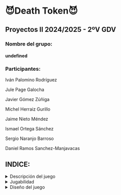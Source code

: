 # 😈Death Token😈
## Proyectos II 2024/2025 - 2ºV GDV
### Nombre del grupo: 
#### undefined
### Participantes:

Iván Palomino Rodríguez

Jule Page Galocha

Javier Gómez Zúñiga

Michel Herraiz Gurillo

Jaime Nieto Méndez

Ismael Ortega Sánchez

Sergio Naranjo Barroso

Daniel Ramos Sanchez-Manjavacas

## INDICE:
<details>
<summary> Descripción del juego </summary>

## Descripción del juego
### Sinopsis
Estás muerto. Ya no hay más vida para ti y ahora eres un alma errante que vaga por el infierno. Pero algo llama tu atención en el Casino de la Muerte.

Consiguiendo las suficientes fichas podrás conseguir una Guadaña  y convertirte en la nueva Parca. Así que decidirás explorar los juegos de cartas y fichas que se te ofrecen para lograr tu objetivo.

</details>

<details>
<summary> Jugabilidad </summary>

## Jugabilidad
### Victoria/Derrota
El objetivo del jugador es convertir su alma errante en la Muerte. Para ello, tendrá que conseguir suficientes fichas rojas para comprar la Guadaña de la Muerte o conseguirla en la ruleta del Casino.

Por el contrario, si el jugador pierde todas sus fichas de juego entra en bancarrota y pierde el juego.

### Controles
Para poder moverse en los menús y el mapa se usará el joystick, en mando, o WASD, en teclado, el movimiento será cartesiano (x,y). Para seleccionar se usará el botón “B” (XBox)/“X” (PlayStation)/Click Izquierdo o Espacio. Y la cruceta o las flechas para poder aumentar o disminuir la apuesta. 
### Cámara
En el lobby, la cámara mostrará un plano amplio cenital similar al de juegos como Pokémon o The Binding of Isaac para poder visualizar tanto al jugador como a la multitud de juegos que le rodean.

En los diferentes juegos, se mostrará un plano frontal de los mismos (Ver en las siguientes imágenes de referencia).
[Vista de las Slots](https://github.com/user-attachments/assets/8f7056ec-6b97-49d0-9db5-525e02cb1ad3)
[Vista de la ruleta](https://github.com/user-attachments/assets/f2737f54-3456-4d6c-8e47-5358e3c03781)

### Ciclo de juego y menús
El jugador iniciará el juego y se le presentará un menú de inicio donde aparecerá el título y unos botones para iniciar el juego y otro para salir, que brillarán verde cuando estén seleccionados. Al iniciar se verá una animación de apertura de puertas y accederás al interior del casino.

Al entrar, el jugador con sprite de fantasma se encontrará en mitad de un lobby con cuatro mesas de juegos repartidas por el salón, junto con una ruleta con premios arriba a la izquierda y un stand en el extremo superior con la Guadaña.

Inicialmente el jugador iniciará con 500 fichas con las que apostar. El jugador se moverá por la zona y seleccionará el juego que quiere, acercándose a alguna de estas mesas, que se marcará con un reborde blanco indicando que puede seleccionarse. En cada juego habrá varios botones:

- Un botón circular con una “i” en la esquina superior derecha que al pulsarlo despliegue una explicación del funcionamiento y reglas del juego.
    
- Antes de iniciar, salvo en la ruleta, el jugador deberá seleccionar la apuesta que quiera hacer de entre varias opciones. En la esquina inferior derecha aparecerá un indicador “- __ +”, donde para aumentar o disminuir se usará la cruceta del mando o las flechas del teclado (también se podrá hacer click en los botones -/+). En medio aparecerá la cantidad que se vaya a apostar. Los botones -/+ desaparecerán en cuanto empiece la partida.
    
- Una X roja aparecerá al lado del botón de información que permita al jugador salir del juego y regresar al lobby, siempre y cuando no esté en mitad de una partida.
    
En el lobby estos botones se sustituyen por uno de pausa, con forma de engranaje, en la esquina superior derecha, que abrirá un menú de pausa similar al de inicio, en el que se congele el juego de fondo y haya un botón para salir y otro para continuar.

Una vez finalizado el jugador puede salir del juego con más monedas si gana (multiplicando la apuesta por el multiplicador obtenido) o perdiendo las monedas apostadas si ha perdido. Cuando haya salido del juego podrá ir a la ruleta, moviéndose por el escenario y seleccionarla. En ella el jugador podrá gastar fichas a cambio de tiradas en las que podrá obtener recompensas que le ayuden a avanzar (o incluso lo perjudiquen). En el momento en el que el jugador consigue la “milestone” ganará la partida, en el que se verá en una pantalla de victoria cómo se ha convertido en la nueva Muerte; si pierde todas las monedas la perderá y se verá una pantalla de Game Over con su alma errante vagando por el infierno. En cualquiera de las dos, podrá volver al inicio pulsando cualquier botón.

</details>

<details>
<summary> Diseño del juego </summary>

## Diseño del juego
### Sistema de fichas y Ruleta
En cada juego podrás apostar una cantidad de fichas básicas, que se verán multiplicadas o restadas según el resultado de la partida. Cuando consigas 10.000 podrás realizar un tiro en la Ruleta, teniendo cuidado de no quedarte sin para seguir jugando. [Fichas](https://github.com/user-attachments/assets/6e74fa39-040a-4041-bf27-63ea778e95df)

En esta ruleta podrás conseguir varias recompensas: aumento o reducción del nivel de locura, más o menos almas, y, con ínfima probabilidad, conseguir la Guadaña de forma gratuita.

Las fichas rojas o almas son un token especial que funcionan como tickets de bolera; sirven para comprar la Guadaña a cambio de 200 de estas. La forma de conseguir almas es jugando a los juegos en el modo Locura, explicado más adelante. [Almas rojas](https://github.com/user-attachments/assets/1eae08b4-7f11-42c6-9717-63d63d541c73)

### Locura
La locura es una mecánica que hará que se modifiquen los juegos, permitiendo un cambio drástico en la jugabilidad. Esta se implementará mediante una barra en la esquina superior izquierda, debajo de los contadores de fichas, que irá incrementando con cada partida que juegues (también afectada por el resultado de la ruleta). Cuando juegues a un juego la locura aumentará en 1 hasta un máximo de 10. Cuando llegue al máximo, la barra pasará de morado a amarillo y se activará la locura durante 5 juegos. Cuando finalice volverá al estado normal y el nivel de locura volverá a 0. 

Durante este estado, la apariencia y las mecánicas de los juegos se verán alteradas. Además por cada victoria el jugador recibirá una cantidad de almas rojas correspondiente al multiplicador obtenido.

### Juegos
#### Slots: 
Utiliza la mecánica de los slots tradicionales: inicias con una apuesta y si consigues que tres figuras se alineen horizontalmente recuperarás el dinero multiplicado por la combinación ganadora.

Estéticamente, será una estructura 3x3 de celdas cuadradas con diferentes dibujos (número 6, telaraña, calavera, ojo, gato negro, diablillo, murciélago). El jugador activará la máquina pulsando en una palanca y las tres columnas empezarán a dar vueltas dan con una animación ‘cartoon’ donde las opciones rotan rápidamente. El jugador parará las columnas de izquierda a derecha con el botón correspondiente. Si se ha conseguido alguna alienación, las celdas involucradas brillarán en amarillo y se mostrará en mitad de la pantalla el multiplicador obtenido.

Valores a apostar:
- 10, 20, 50
- 
Las recompensas de las combinaciones serán:
- 2 Telarañas: x1
- 3 Diablillos: x2
- 3 Telarañas x3
- 3 Murciélagos: x10
- 3 Ojos: x30
- 3 Calavera: x90
- 3 Gato Negro: x150
- Número 6: x3000

[Slot](https://github.com/user-attachments/assets/570579ca-8f5c-4d4a-a46f-b2c67f030dea)

#### Modo Locura:

Aparecerá una cuarta columna y cuarta fila (ahora un 4x4) y ahora el juego consistirá en hacer un 3 en raya en las nuevas celdas, donde el jugador se enfrentará contra la máquina de slots (IA). En un recuadro adicional situado a la izquierda de la máquina aparecerá el icono, de entre los ya mencionados (con frecuencia inversamente proporcional a su multiplicador), que se juega en cada momento, y el jugador de ese turno decidirá cómo colocarla. Para colocar las fichas el jugador solo deberá pulsar la celda vacía donde quiere poner el icono, que brillará de color blanco con el cursor encima (en caso de usar mando, brilla de blanco la celda en la que está posicionado, que mueve con el joystick, y coloca con el botón). La IA tendrá que evaluar qué casilla es la más óptima en función de si hay posibilidad de 3 en raya conectando con el símbolo que le haya tocado y de qué casillas estén libres.

Cada vez que el tablero, al principio vacío, llene sus 16 celdas, se ejecutará la animación de rodar de las columnas y se volverá a vaciar.

El juego acaba cuando alguno de los adversarios consigue alinear 3 símbolos iguales como en el 3 en raya, viéndose cómo las casillas alineadas brillan en amarillo (gana el jugador) o rojo (gana la IA). Si el jugador gana, se verá el multiplicador obtenido, igual que en el modo normal, y el número de almas rojas que haya conseguido, correspondiente al multiplicador de la combinación de 3 que haya logrado.
			
#### Bacará: 
Se reparten, una a una, cuatro cartas, dos para el jugador y dos para el banquero, sin embargo hay ocasiones en que se extrae una tercera. El juego comienza colocando una apuesta al jugador, al banquero o al empate. La mano que consiga o más se acerque al 9 gana. Cuando el jugador y el banquero totalizan el mismo puntaje, la mano es declarada en empate.
 
Las figuras, J, Q y K más los dieces, valen cero, los ases valen 1, las restantes cartas conservan su valor. En el bacará no es posible superar el nueve porque solo se contabiliza la última cifra. Ejemplo: El jugador recibe un 4 y un 8. El total es 12, como únicamente se toma la última cifra, la mano vale 2. Ninguna mano tendrá más de 3 cartas.

Si el valor de las dos cartas iniciales, ya sean del jugador o del banquero, es de 8 o 9 (mano natural) no se reparten más cartas a ninguna de las dos partes, el que posee esa puntuación levanta los naipes y se ve quién ha ganado. En caso de que ninguno de los dos haya llegado a 8 o 9 pueden pedir una tercera carta. En este último supuesto, las leyes de la probabilidad desaconsejan claramente pedirla cuando la suma es 6 o 7. Por el contrario, es aconsejable pedirla cuando se tiene 0, 1, 2, 3 y 4. Cinco es el término medio y, por lo general, las probabilidades de mejorar o empeorar están empatadas al 50%, quedando al criterio del jugador solicitar o no un naipe más.

Las diferentes apuestas:
- 10, 20 y 50

Las recompensas de las apuestas serán:
- Apuesta al jugador: x2
- Apuesta a la banca: x2
- Apuesta al empate: x8
		
#### Modo Locura:

Habrá una carta en la que saldrá un número aleatorio del uno al cuatro, dependiendo del número, se implementará una nueva mecánica al juego la cual afectará a las apuestas:

1. Cambio de cartas: Una vez repartidas las dos cartas para la banca y para el jugador, se cambiara la segunda carta del jugador por la segunda carta de la banca antes de darles la vuelta.
2. Dobles: si el jugador gana, gana el doble , si pierde, pierde el doble.
3. Tercera carta obligatoria: se repartirá la tercera carta a la vez que las otras dos de forma que tanto la banca como el jugador jugarán con tres cartas de golpe y no habrá una cuarta.
4. Acumulacion: en caso de que el jugador gane, tendrá que decidir si sigue apostando o termina la partida. Si sigue apostando, estará obligado a hacerlo con el dinero ganado en la anterior ronda, en caso de ganar la siguiente, sus ganancias no serán por dos sino por cuatro, y así sucesivamente. Pero si pierde, perderá todo lo ganado. En caso de ganar cinco veces seguidas se triplicara el multiplicador de apuesta en vez de duplicarlo, esto ocurrirá con cada cinco victorias.

#### Canicas:
Se sacarán de un saco 4 bolas de colores. El objetivo del juego consiste en predecir de qué color van a salir las bolas de colores. Los colores son rojo, cian, verde y amarillo. Para decidir la apuesta abajo de la pantalla habrá diferentes fichas con una cantidad de ficha puesta(10, 20, 50 etc). Una vez seleccionada se pondrá en las diferentes casillas que el jugador quiera depositar la apuesta, estas casillas serán 1 bola de cada color, 10 casillas con combinaciones de 2 colores y 20 casillas de combinaciones de 3 colores. Cuando ya se acabe la apuesta, se verán como salen 4 bolas de colores, revelando que combinación de colores es la ganadora. Si el jugador ha ganado, recibirá un mensaje de cuántas fichas ha obtenido.
		
Las diferentes apuestas y recompensas serán:	
- Cualquier combinación con los 3 mismos colores acertados: x6
- Una combinación con los 3 mismos colores acertada: x18
- Una combinación con los 2 mismos colores acertados: x10
- Cualquier combinación con 2 colores acertados: x
- Un color acertado: x

#### Modo Locura:

Antes de que se muestran las bolas habrá un juego del trilero. En este se meterá una bola de un color aleatorio en un cubilete, al lado de este cubilete habrá otros dos. Se moverán los cubiletes entre sí para que el jugador no sepa dónde se sitúa la bola. Una vez terminado de mover los cubiletes el jugador deberá elegir dónde cree que está la bola, si acierta, ese color será descartado de la apuesta. 

[Boceto de las apuesta y tablero](https://github.com/user-attachments/assets/b66c7004-7c0c-4365-bff1-7614b5f253b2)

#### Peleas Reanimadas:
Las peleas reanimadas inician mostrando los perfiles de los peleadores. Estos perfiles se compondrán de nombre, apariencia (sprite) y cuota. En ese momento el jugador debe elegir su apuesta inicial. (Mirar Peleas Reanimadas 1 (Intro)).

La pelea se divide en turnos donde como en todos los combates por peleas se pega uno y luego el otro (Empieza siempre el que tenga mayor cuota). El giro es que una vez inicie la pelea el jugador NO tendrá control de los personajes peleando. Cada turno el jugador debe de elegir si aumenta la apuesta hacia alguno de los personajes o la reduce. En cada turno solo se puede hacer una de estas dos. Al reducir la apuesta es importante que sólo puedes retirar la mitad de las fichas apostadas a un personaje siempre que quede al menos la misma cantidad de fichas jugadas inicialmente.

Durante el turno de los personajes que pelean pueden ocurrir varios eventos que cambien el curso del combate.
- Golpes críticos hacen más daño
- El ataque falla al tratar de golpear
- Se pegan a sí mismos sin querer
- Se preparan para recibir un ataque y reducen el daño durante unos turnos.

Al terminar la pelea se resuelve los cálculos de las fichas:
- Se le quitan al jugador las invertidas en el perdedor
- Se multiplican las fichas las invertidas en el personaje ganador por la cuota y se le dan al jugador.

#### Modo Locura:

- La pelea es entre 4 personajes en vez de 2. Esto hace que los personajes eligen a quien atacan de forma aleatoria haciendo más difícil predecir qué va a pasar. De vez en cuando aparecerán espontáneos que intentarán interrumpir la pantalla y golpear a los luchadores. También intentarán modificar la apuesta. Para ello, el jugador deberá disparar (hacer click) en los fantasmas que supongan una amenaza para deshacerse de ellos y que el combate siga su curso natural. El movimiento de dichos espontáneos será independiente del transcurso de los turnos de los luchadores.
		
Ideas Extras (Si nos da tiempo):

- Los Personajes que pelean tienen un valor de ánimo que afecta a cómo se comportan. Este ánimo se refleja en pistas por un locutor que avisa de cómo se van a comportar los peleadores en cada turno. Este ánimo se establece a un valor aleatorio que sería reflejado en los perfiles de los luchadores con alguna palabra clave. Ej: Enfocado, descargando, derrotista, relajado, ...
- El ánimo sería un valor que se va modificando según un aumento o disminuya las apuestas o ocurran diferentes cosas en el combate. El locutor anunciará los cambios en las apuestas y de forma sutil los valores de ánimo de cada uno de los personajes.
Cuanto mayor sea el ánimo de un personaje, mayor será la probabilidad de que ocurran eventos positivos como críticos o que se preparen para recibir golpes. Por otro lado, si se reducen muchos las apuestas o el oponente recibe situaciones negativas, como que recibe un crítico o falla un golpe se reduce su ánimo. Aumentará la probabilidad de que falle, de que se distraiga o incluso en algunos casos llegar a que se puedan llegar a rendir sin acabar el combate.
- Que el valor de ánimo o la probabilidad de victoria cambie según quien se enfrente. Como puede ser de que vayan muy motivados contra ciertos rivales porque tienen alguna historia detrás, como podría ser un madrid vs barça. Esta historia corta de unas pocas líneas podría dar pistas de quién es más dado a ganar el enfrentamiento. 
- Ej: Goku en su larga carrera contra Naruto suele conectar golpes devastadores con una precisión impecable. Mientras que el pelo piña trata de seguirle el ritmo. ¿Acaso será otro día donde veremos como goku cena pizza con piña? 

[Peleas Reanimadas 1 (Intro)](https://github.com/user-attachments/assets/edbf9d59-1986-45bc-9c6d-49bba4cda15a)

[Escenario pelea normal](https://github.com/user-attachments/assets/07b4ac54-db16-46a8-8ff8-df9ce52206a1)

[Escenario pelea con Locura](https://github.com/user-attachments/assets/c29c9406-dbce-41fe-9a62-6b0f276d9147)
</details>
